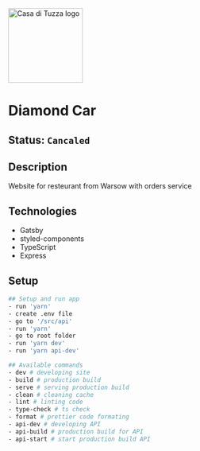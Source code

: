 <img alt="Casa di Tuzza logo" src="https://restaumatic-production.imgix.net/uploads/restaurants/38136/logo/1604475975.png?auto=compress&crop=focalpoint&fit=clip&h=500&w=500" width="150" />

# Diamond Car

## Status: ````Cancaled````

## Description
Website for resteurant from Warsow with orders service

## Technologies
- Gatsby
- styled-components
- TypeScript
- Express

## Setup 
```bash
## Setup and run app
- run 'yarn'
- create .env file
- go to '/src/api'
- run 'yarn'
- go to root folder
- run 'yarn dev'
- run 'yarn api-dev'

## Available commands
- dev # developing site
- build # production build
- serve # serving production build
- clean # cleaning cache
- lint # linting code
- type-check # ts check
- format # prettier code formating
- api-dev # developing API
- api-build # production build for API
- api-start # start production build API
```


